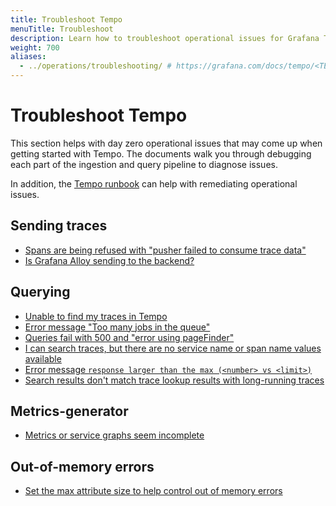 ```yaml
---
title: Troubleshoot Tempo
menuTitle: Troubleshoot
description: Learn how to troubleshoot operational issues for Grafana Tempo.
weight: 700
aliases:
  - ../operations/troubleshooting/ # https://grafana.com/docs/tempo/<TEMPO_VERSION>/operations/troubleshooting/
---
```


# Troubleshoot Tempo

This section helps with day zero operational issues that may come up when getting started with Tempo.
The documents walk you through debugging each part of the ingestion and query pipeline to diagnose issues.

In addition, the [Tempo runbook](https://github.com/grafana/tempo/blob/main/operations/tempo-mixin/runbook.md) can help with remediating operational issues.

## Sending traces

- [Spans are being refused with "pusher failed to consume trace data"](https://grafana.com/docs/tempo/<TEMPO_VERSION>/troubleshooting/send-traces/max-trace-limit-reached/)
- [Is Grafana Alloy sending to the backend?](https://grafana.com/docs/tempo/<TEMPO_VERSION>/troubleshooting/send-traces/alloy/)

## Querying

- [Unable to find my traces in Tempo](https://grafana.com/docs/tempo/<TEMPO_VERSION>/troubleshooting/querying/unable-to-see-trace/)
- [Error message "Too many jobs in the queue"](https://grafana.com/docs/tempo/<TEMPO_VERSION>/troubleshooting/querying/too-many-jobs-in-queue/)
- [Queries fail with 500 and "error using pageFinder"](https://grafana.com/docs/tempo/<TEMPO_VERSION>/troubleshooting/querying/bad-blocks/)
- [I can search traces, but there are no service name or span name values available](https://grafana.com/docs/tempo/<TEMPO_VERSION>/troubleshooting/querying/search-tag)
- [Error message `response larger than the max (<number> vs <limit>)`](https://grafana.com/docs/tempo/<TEMPO_VERSION>/troubleshooting/querying/response-too-large/)
- [Search results don't match trace lookup results with long-running traces](https://grafana.com/docs/tempo/<TEMPO_VERSION>/troubleshooting/querying/long-running-traces/)

## Metrics-generator

- [Metrics or service graphs seem incomplete](https://grafana.com/docs/tempo/<TEMPO_VERSION>/troubleshooting/metrics-generator/)

## Out-of-memory errors

- [Set the max attribute size to help control out of memory errors](https://grafana.com/docs/tempo/<TEMPO_VERSION>/troubleshooting/out-of-memory-errors/)
